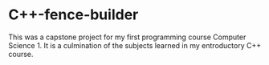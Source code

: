 # C++-fence-builder

This was a capstone project for my first programming course Computer Science 1. It is a culmination of the subjects learned in my entroductory C++ course. 

